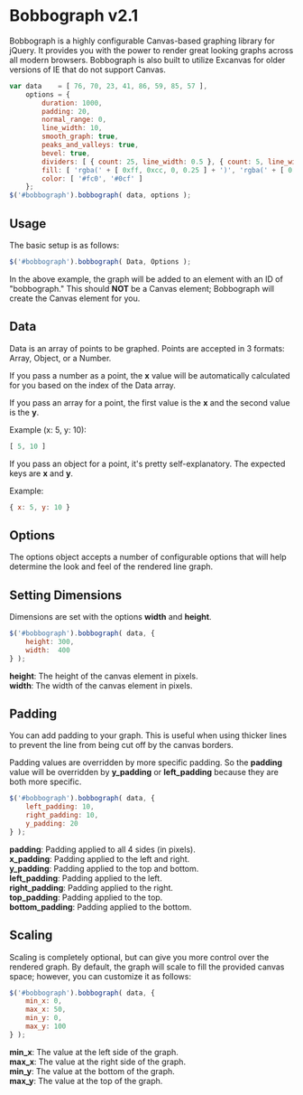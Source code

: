 Bobbograph v2.1
===============

Bobbograph is a highly configurable Canvas-based graphing library for jQuery.  It provides you with the power to render great looking graphs across all modern browsers.  Bobbograph is also built to utilize Excanvas for older versions of IE that do not support Canvas.

```javascript
var data    = [ 76, 70, 23, 41, 86, 59, 85, 57 ],
	options = {
		duration: 1000,
		padding: 20,
		normal_range: 0,
		line_width: 10,
		smooth_graph: true,
		peaks_and_valleys: true,
		bevel: true,
		dividers: [ { count: 25, line_width: 0.5 }, { count: 5, line_width: 1.5 } ],
		fill: [ 'rgba(' + [ 0xff, 0xcc, 0, 0.25 ] + ')', 'rgba(' + [ 0, 0xcc, 0xff, 0.25 ] + ')' ],
		color: [ '#fc0', '#0cf' ]
	};
$('#bobbograph').bobbograph( data, options );
```

Usage
-----

The basic setup is as follows:

```javascript
$('#bobbograph').bobbograph( Data, Options );
```

In the above example, the graph will be added to an element with an ID of "bobbograph."  This should **NOT** be a Canvas element;  Bobbograph will create the Canvas element for you.

Data
----

Data is an array of points to be graphed.  Points are accepted in 3 formats: Array, Object, or a Number.

If you pass a number as a point, the **x** value will be automatically calculated for you based on the index of the Data array.

If you pass an array for a point, the first value is the **x** and the second value is the **y**.

Example (x: 5, y: 10):

```javascript
[ 5, 10 ]
```

If you pass an object for a point, it's pretty self-explanatory.  The expected keys are **x** and **y**.

Example:

```javascript
{ x: 5, y: 10 }
```

Options
-------

The options object accepts a number of configurable options that will help determine the look and feel of the rendered line graph.

## Setting Dimensions

Dimensions are set with the options **width** and **height**.

```javascript
$('#bobbograph').bobbograph( data, {
	height: 300,
	width:  400
} );
```

**height**:  The height of the canvas element in pixels.  
**width**:  The width of the canvas element in pixels.

## Padding

You can add padding to your graph.  This is useful when using thicker lines to prevent the line from being cut off by the canvas borders.

Padding values are overridden by more specific padding.  So the **padding** value will be overridden by **y_padding** or **left_padding** because they are both more specific.

```javascript
$('#bobbograph').bobbograph( data, {
	left_padding: 10,
	right_padding: 10,
	y_padding: 20
} );
```

**padding**: Padding applied to all 4 sides (in pixels).  
**x_padding**: Padding applied to the left and right.  
**y_padding**: Padding applied to the top and bottom.  
**left_padding**: Padding applied to the left.  
**right_padding**: Padding applied to the right.  
**top_padding**: Padding applied to the top.  
**bottom_padding**: Padding applied to the bottom.

## Scaling

Scaling is completely optional, but can give you more control over the rendered graph.  By default, the graph will scale to fill the provided canvas space; however, you can customize it as follows:

```javascript
$('#bobbograph').bobbograph( data, {
	min_x: 0,
	max_x: 50,
	min_y: 0,
	max_y: 100
} );
```

**min_x**: The value at the left side of the graph.  
**max_x**: The value at the right side of the graph.  
**min_y**: The value at the bottom of the graph.  
**max_y**: The value at the top of the graph.